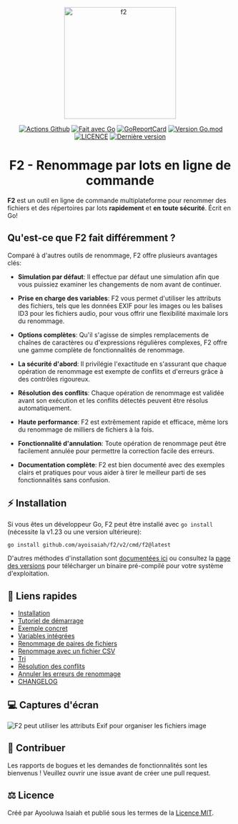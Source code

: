 <p align="center">
  <img src="https://ik.imagekit.io/turnupdev/f2_logo_02eDMiVt7.png" width="250" height="250" alt="f2">
</p>

<p align="center">
  <a href="http://makeapullrequest.com"><img src="https://img.shields.io/badge/PRs-welcome-brightgreen.svg?style=flat" alt=""></a>
  <a href="https://github.com/ayoisaiah/F2/actions"><img src="https://github.com/ayoisaiah/F2/actions/workflows/test.yml/badge.svg" alt="Actions Github"></a>
  <a href="https://golang.org"><img src="https://img.shields.io/badge/Made%20with-Go-1f425f.svg" alt="Fait avec Go"></a>
  <a href="https://goreportcard.com/report/github.com/ayoisaiah/f2"><img src="https://goreportcard.com/badge/github.com/ayoisaiah/f2" alt="GoReportCard"></a>
  <a href="https://github.com/ayoisaiah/f2"><img src="https://img.shields.io/github/go-mod/go-version/ayoisaiah/f2.svg" alt="Version Go.mod"></a>
  <a href="https://github.com/ayoisaiah/f2/blob/master/LICENCE"><img src="https://img.shields.io/github/license/ayoisaiah/f2.svg" alt="LICENCE"></a>
  <a href="https://github.com/ayoisaiah/f2/releases/"><img src="https://img.shields.io/github/release/ayoisaiah/f2.svg" alt="Dernière version"></a>
</p>

<h1 align="center">F2 - Renommage par lots en ligne de commande</h1>

**F2** est un outil en ligne de commande multiplateforme pour renommer des
fichiers et des répertoires par lots **rapidement** et **en toute sécurité**.
Écrit en Go!

## Qu'est-ce que F2 fait différemment ?

Comparé à d'autres outils de renommage, F2 offre plusieurs avantages clés:

- **Simulation par défaut**: Il effectue par défaut une simulation afin que vous
  puissiez examiner les changements de nom avant de continuer.

- **Prise en charge des variables**: F2 vous permet d'utiliser les attributs des
  fichiers, tels que les données EXIF pour les images ou les balises ID3 pour
  les fichiers audio, pour vous offrir une flexibilité maximale lors du
  renommage.

- **Options complètes**: Qu'il s'agisse de simples remplacements de chaînes de
  caractères ou d'expressions régulières complexes, F2 offre une gamme complète
  de fonctionnalités de renommage.

- **La sécurité d'abord**: Il privilégie l'exactitude en s'assurant que chaque
  opération de renommage est exempte de conflits et d'erreurs grâce à des
  contrôles rigoureux.

- **Résolution des conflits**: Chaque opération de renommage est validée avant
  son exécution et les conflits détectés peuvent être résolus automatiquement.

- **Haute performance**: F2 est extrêmement rapide et efficace, même lors du
  renommage de milliers de fichiers à la fois.

- **Fonctionnalité d'annulation**: Toute opération de renommage peut être
  facilement annulée pour permettre la correction facile des erreurs.

- **Documentation complète**: F2 est bien documenté avec des exemples clairs et
  pratiques pour vous aider à tirer le meilleur parti de ses fonctionnalités
  sans confusion.

## ⚡ Installation

Si vous êtes un développeur Go, F2 peut être installé avec `go install`
(nécessite la v1.23 ou une version ultérieure):

```bash
go install github.com/ayoisaiah/f2/v2/cmd/f2@latest
```

D'autres méthodes d'installation sont
[documentées ici](https://f2.freshman.tech/guide/getting-started.html) ou
consultez la [page des versions](https://github.com/ayoisaiah/f2/releases) pour
télécharger un binaire pré-compilé pour votre système d'exploitation.

## 📃 Liens rapides

- [Installation](https://f2.freshman.tech/guide/getting-started.html)
- [Tutoriel de démarrage](https://f2.freshman.tech/guide/tutorial.html)
- [Exemple concret](https://f2.freshman.tech/guide/organizing-image-library.html)
- [Variables intégrées](https://f2.freshman.tech/guide/how-variables-work.html)
- [Renommage de paires de fichiers](https://f2.freshman.tech/guide/pair-renaming.html)
- [Renommage avec un fichier CSV](https://f2.freshman.tech/guide/csv-renaming.html)
- [Tri](https://f2.freshman.tech/guide/sorting.html)
- [Résolution des conflits](https://f2.freshman.tech/guide/conflict-detection.html)
- [Annuler les erreurs de renommage](https://f2.freshman.tech/guide/undoing-mistakes.html)
- [CHANGELOG](https://f2.freshman.tech/reference/changelog.html)

## 💻 Captures d'écran

![F2 peut utiliser les attributs Exif pour organiser les fichiers image](https://f2.freshman.tech/assets/2.D-uxLR9T.png)

## 🤝 Contribuer

Les rapports de bogues et les demandes de fonctionnalités sont les bienvenus !
Veuillez ouvrir une issue avant de créer une pull request.

## ⚖️ Licence

Créé par Ayooluwa Isaiah et publié sous les termes de la
[Licence MIT](https://github.com/ayoisaiah/f2/blob/master/LICENCE).
